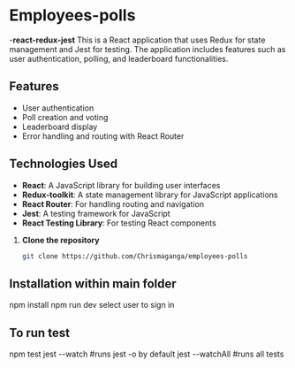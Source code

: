 # Employees-polls

-**react-redux-jest**
This is a React application that uses Redux for state management and Jest for testing. The application includes features such as user authentication, polling, and leaderboard functionalities.

## Features

- User authentication
- Poll creation and voting
- Leaderboard display
- Error handling and routing with React Router

## Technologies Used

- **React**: A JavaScript library for building user interfaces
- **Redux-toolkit**: A state management library for JavaScript applications
- **React Router**: For handling routing and navigation
- **Jest**: A testing framework for JavaScript
- **React Testing Library**: For testing React components

1. **Clone the repository**

   ```bash
   git clone https://github.com/Chrismaganga/employees-polls
   ```
## Installation within main folder
npm install
npm run dev
select user to sign in
## To run test
npm test
jest --watch #runs jest -o by default
jest --watchAll #runs all tests